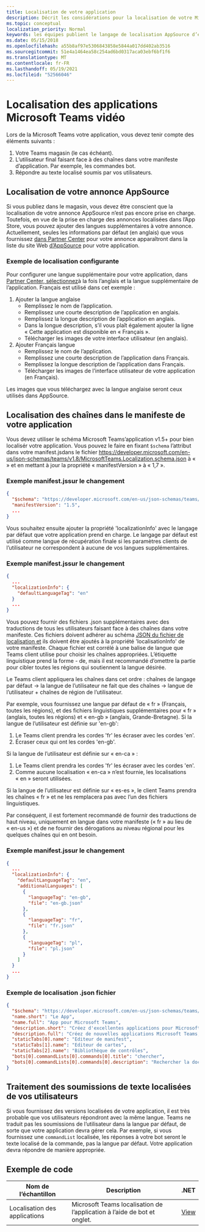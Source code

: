 ```yaml
---
title: Localisation de votre application
description: Décrit les considérations pour la localisation de votre Microsoft Teams appe.
ms.topic: conceptual
localization_priority: Normal
keywords: les équipes publient le langage de localisation AppSource d’édition de bureau de magasin
ms.date: 05/15/2018
ms.openlocfilehash: a55b8af97e5306843858e5844a017dd402ab3516
ms.sourcegitcommit: 51e4a1464ea58c254ad6bd0317aca03ebf6bf1f6
ms.translationtype: MT
ms.contentlocale: fr-FR
ms.lasthandoff: 05/19/2021
ms.locfileid: "52566046"
---
```

# <a name="localization-for-microsoft-teams-apps"></a>Localisation des applications Microsoft Teams vidéo

Lors de la Microsoft Teams votre application, vous devez tenir compte des éléments suivants :

1. Votre Teams magasin (le cas échéant).
1. L’utilisateur final faisant face à des chaînes dans votre manifeste d’application. Par exemple, les commandes bot.
1. Répondre au texte localisé soumis par vos utilisateurs.

## <a name="localizing-your-appsource-listing"></a>Localisation de votre annonce AppSource

Si vous publiez dans le magasin, vous devez être conscient que la localisation de votre annonce AppSource n’est pas encore prise en charge. Toutefois, en vue de la prise en charge des annonces localisées dans l’App Store, vous pouvez ajouter des langues supplémentaires à votre annonce. Actuellement, seules les informations par défaut (en anglais) que vous fournissez [dans Partner Center](/office/dev/store/submit-to-appsource-via-partner-center) pour votre annonce apparaîtront dans la liste du site Web [d’AppSource](https://appsource.microsoft.com/marketplace/apps?product=office%3Bteams&page=1) pour votre application.

### <a name="example-of-configuring-localization"></a>Exemple de localisation configurante

Pour configurer une langue supplémentaire pour votre application, dans [Partner Center, sélectionnez](/office/dev/store/submit-to-appsource-via-partner-center)à la fois l’anglais et la langue supplémentaire de l’application. Français est utilisé dans cet exemple :

1. Ajouter la langue anglaise
    * Remplissez le nom de l’application.
    * Remplissez une courte description de l’application en anglais.
    * Remplissez la longue description de l’application en anglais.
    * Dans la longue description, s’il vous plaît également ajouter la ligne « Cette application est disponible en « Français ».
    * Télécharger les images de votre interface utilisateur (en anglais).
2. Ajouter Français langue
    * Remplissez le nom de l’application.
    * Remplissez une courte description de l’application dans Français.
    * Remplissez la longue description de l’application dans Français.
    * Télécharger les images de l’interface utilisateur de votre application (en Français).

Les images que vous téléchargez avec la langue anglaise seront ceux utilisés dans AppSource.

## <a name="localizing-the-strings-in-your-app-manifest"></a>Localisation des chaînes dans le manifeste de votre application

Vous devez utiliser le schéma Microsoft Teams’application v1.5+ pour bien localisér votre application. Vous pouvez le faire en fixant `$schema` l’attribut dans votre manifest.jsdans le fichier https://developer.microsoft.com/en-us/json-schemas/teams/v1.8/MicrosoftTeams.Localization.schema.json à « » et en mettant à jour la propriété « manifestVersion » à « 1,7 ».

### <a name="example-manifestjson-change"></a>Exemple manifest.jssur le changement

```json
{
  "$schema": "https://developer.microsoft.com/en-us/json-schemas/teams/v1.8/MicrosoftTeams.Localization.schema.json",
  "manifestVersion": "1.5",
  ...
}
```

Vous souhaitez ensuite ajouter la propriété 'localizationInfo' avec le langage par défaut que votre application prend en charge. Le langage par défaut est utilisé comme langue de récupération finale si les paramètres clients de l’utilisateur ne correspondent à aucune de vos langues supplémentaires.

### <a name="example-manifestjson-change"></a>Exemple manifest.jssur le changement

```json
{
  ...
  "localizationInfo": {
    "defaultLanguageTag": "en"
  }
  ...
}
```

Vous pouvez fournir des fichiers .json supplémentaires avec des traductions de tous les utilisateurs faisant face à des chaînes dans votre manifeste. Ces fichiers doivent adhérer au schéma [JSON du fichier de localisation et](../../resources/schema/localization-schema.md) ils doivent être ajoutés à la propriété 'localisationInfo' de votre manifeste. Chaque fichier est corrélé à une balise de langue que Teams client utilise pour choisir les chaînes appropriées. L’étiquette linguistique prend la forme <language> - <region> de, mais il est recommandé d’omettre <region> la partie pour cibler toutes les régions qui soutiennent la langue désirée.

Le Teams client appliquera les chaînes dans cet ordre : chaînes de langage par défaut -> la langue de l’utilisateur ne fait que des chaînes -> langue de l’utilisateur + chaînes de région de l’utilisateur.

Par exemple, vous fournissez une langue par défaut de « fr » (Français, toutes les régions), et des fichiers linguistiques supplémentaires pour « fr » (anglais, toutes les régions) et « en-gb » (anglais, Grande-Bretagne). Si la langue de l’utilisateur est définie sur 'en-gb':

1. Le Teams client prendra les cordes 'fr' les écraser avec les cordes 'en'.
2. Écraser ceux qui ont les cordes 'en-gb'.

Si la langue de l’utilisateur est définie sur « en-ca » : 

1. Le Teams client prendra les cordes 'fr' les écraser avec les cordes 'en'.
2. Comme aucune localisation « en-ca » n’est fournie, les localisations « en » seront utilisées.

Si la langue de l’utilisateur est définie sur « es-es », le client Teams prendra les chaînes « fr » et ne les remplacera pas avec l’un des fichiers linguistiques.

Par conséquent, il est fortement recommandé de fournir des traductions de haut niveau, uniquement en langue dans votre manifeste (« fr » au lieu de « en-us ») et de ne fournir des dérogations au niveau régional pour les quelques chaînes qui en ont besoin.

### <a name="example-manifestjson-change"></a>Exemple manifest.jssur le changement

```json
{
  ...
  "localizationInfo": {
    "defaultLanguageTag": "en",
    "additionalLanguages": [
      {
        "languageTag": "en-gb",
        "file": "en-gb.json"
      },
      {
        "languageTag": "fr",
        "file": "fr.json"
      },
      {
        "languageTag": "pl",
        "file": "pl.json"
      }
    ]
  }
  ...
}
```

### <a name="example-localization-json-file"></a>Exemple de localisation .json fichier

```json
{
  "$schema": "https://developer.microsoft.com/en-us/json-schemas/teams/v1.8/MicrosoftTeams.Localization.schema.json",
  "name.short": "Le App",
  "name.full": "App pour Microsoft Teams",
  "description.short": "Créez d'excellentes applications pour Microsoft Teams avec App.",
  "description.full": "Créez de nouvelles applications Microsoft Teams, concevez et prévisualisez des cartes bot, et explorez la documentation avec App.",
  "staticTabs[0].name": "Editeur de manifest",
  "staticTabs[1].name": "Editeur de cartes",
  "staticTabs[2].name": "Bibliothèque de contrôles",
  "bots[0].commandLists[0].commands[0].title": "chercher",
  "bots[0].commandLists[0].commands[0].description": "Rechercher la documentation Teams pertinente"
}
```

## <a name="handling-localized-text-submissions-from-your-users"></a>Traitement des soumissions de texte localisées de vos utilisateurs

Si vous fournissez des versions localisées de votre application, il est très probable que vos utilisateurs répondront avec la même langue. Teams ne traduit pas les soumissions de l’utilisateur dans la langue par défaut, de sorte que votre application devra gérer cela. Par exemple, si vous fournissez une `commandList` localisée, les réponses à votre bot seront le texte localisé de la commande, pas la langue par défaut. Votre application devra répondre de manière appropriée.

## <a name="code-sample"></a>Exemple de code

| Nom de l’échantillon | Description | .NET |
|-------------|-------------|------|
| Localisation des applications | Microsoft Teams localisation de l’application à l’aide de bot et onglet. | [View](https://github.com/OfficeDev/Microsoft-Teams-Samples/tree/main/samples/app-localization/csharp) |


